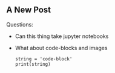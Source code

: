 ## A New Post

Questions:
- Can this thing take jupyter notebooks
- What about code-blocks and images

	```python3
	string = 'code-block'
    print(string)
	```